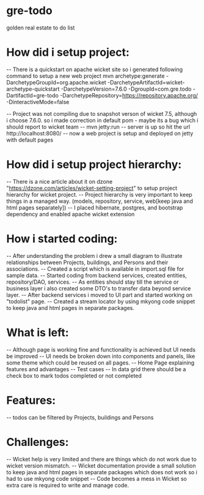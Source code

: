 # gre-todo
golden real estate to do list


How did i setup project:
==============================

-- There is a quickstart on apache wicket site so i generated following command to setup a new web project
	mvn archetype:generate -DarchetypeGroupId=org.apache.wicket -DarchetypeArtifactId=wicket-archetype-quickstart
	-DarchetypeVersion=7.6.0 -DgroupId=com.gre.todo -DartifactId=gre-todo -DarchetypeRepository=https://repository.apache.org/ -DinteractiveMode=false

-- Project was not compiling due to snapshot verson of wicket 7.5, although i choose 7.6.0. so i made correction in default pom -  maybe its a bug which i should report to wicket team
-- mvn jetty:run
-- server is up so hit the url http://localhost:8080/
-- now a web project is setup and deployed on jetty with default pages

How did i setup project hierarchy:
=================================

-- There is a nice article about it on dzone "https://dzone.com/articles/wicket-setting-project" to setup project hierarchy for wicket project.
-- Project hierarchy is very important to keep things in a managed way. (models, repository, service, web[keep java and html pages separately])
-- I placed hibernate, postgres, and bootstrap dependency and enabled apache wicket extension

How i started coding:
=================================

-- After understanding the problem i drew a small diagram to illustrate relationships between Projects, buildings, and Persons and their associations.
-- Created a script which is available in import.sql file for sample data.
-- Started coding from backend services, created entities, repository/DAO, services.
-- As entities should stay till the service or business layer i also created some DTO's to transfer data beyond service layer.
-- After backend services i moved to UI part and started working on "todolist" page.
-- Created a stream locator by using mkyong code snippet to keep java and html pages in separate packages.

What is left:
================================

-- Although page is working fine and functionality is achieved but UI needs be improved
-- UI needs be broken down into components and panels, like some theme which could be reused on all pages.
-- Home Page explaining features and advantages
-- Test cases
-- In data grid there should be a check box to mark todos completed or not completed


Features:
================================
-- todos can be filtered by Projects, buildings and Persons


Challenges:
================================
-- Wicket help is very limited and there are things which do not work due to wicket version mismatch.
-- Wicket documentation provide a small solution to keep java and html pages in separate packages which does not work so i had to use mkyong code snippet
-- Code becomes a mess in Wicket so extra care is required to write and manage code.
















